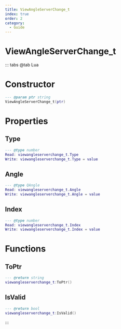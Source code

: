 ```yaml
---
title: ViewAngleServerChange_t
index: true
order: 2
category:
  - Guide
---
```


# ViewAngleServerChange_t

::: tabs
@tab Lua
# Constructor
```lua
--- @param ptr string
ViewAngleServerChange_t(ptr)
```
# Properties
## Type 
```lua
--- @type number
Read: viewangleserverchange_t.Type
Write: viewangleserverchange_t.Type = value
```
## Angle 
```lua
--- @type QAngle
Read: viewangleserverchange_t.Angle
Write: viewangleserverchange_t.Angle = value
```
## Index 
```lua
--- @type number
Read: viewangleserverchange_t.Index
Write: viewangleserverchange_t.Index = value
```
# Functions
## ToPtr
```lua
--- @return string
viewangleserverchange_t:ToPtr()
```
## IsValid
```lua
--- @return bool
viewangleserverchange_t:IsValid()
```

:::